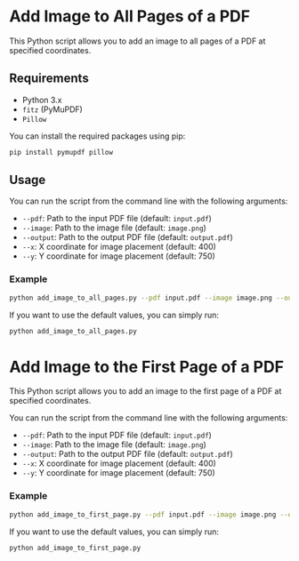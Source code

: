 # Add Image to All Pages of a PDF

This Python script allows you to add an image to all pages of a PDF at specified coordinates.

## Requirements

- Python 3.x
- `fitz` (PyMuPDF)
- `Pillow`

You can install the required packages using pip:

```sh
pip install pymupdf pillow
```

## Usage

You can run the script from the command line with the following arguments:

- `--pdf`: Path to the input PDF file (default: `input.pdf`)
- `--image`: Path to the image file (default: `image.png`)
- `--output`: Path to the output PDF file (default: `output.pdf`)
- `--x`: X coordinate for image placement (default: 400)
- `--y`: Y coordinate for image placement (default: 750)

### Example

```sh
python add_image_to_all_pages.py --pdf input.pdf --image image.png --output output.pdf --x 400 --y 750
```

If you want to use the default values, you can simply run:

```sh
python add_image_to_all_pages.py
```

# Add Image to the First Page of a PDF

This Python script allows you to add an image to the first page of a PDF at specified coordinates.

You can run the script from the command line with the following arguments:

- `--pdf`: Path to the input PDF file (default: `input.pdf`)
- `--image`: Path to the image file (default: `image.png`)
- `--output`: Path to the output PDF file (default: `output.pdf`)
- `--x`: X coordinate for image placement (default: 400)
- `--y`: Y coordinate for image placement (default: 750)

### Example

```sh
python add_image_to_first_page.py --pdf input.pdf --image image.png --output output.pdf --x 400 --y 750
```

If you want to use the default values, you can simply run:

```sh
python add_image_to_first_page.py
```
